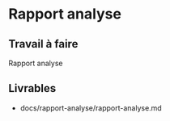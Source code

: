 # Rapport analyse

## Travail à faire 

Rapport analyse

## Livrables

- docs/rapport-analyse/rapport-analyse.md